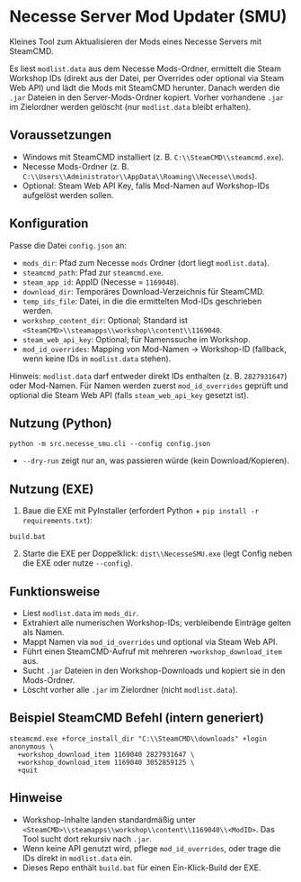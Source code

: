 # Necesse Server Mod Updater (SMU)

Kleines Tool zum Aktualisieren der Mods eines Necesse Servers mit SteamCMD.

Es liest `modlist.data` aus dem Necesse Mods-Ordner, ermittelt die Steam Workshop IDs (direkt aus der Datei, per Overrides oder optional via Steam Web API) und lädt die Mods mit SteamCMD herunter. Danach werden die `.jar` Dateien in den Server-Mods-Ordner kopiert. Vorher vorhandene `.jar` im Zielordner werden gelöscht (nur `modlist.data` bleibt erhalten).

## Voraussetzungen
- Windows mit SteamCMD installiert (z. B. `C:\\SteamCMD\\steamcmd.exe`).
- Necesse Mods-Ordner (z. B. `C:\\Users\\Administrator\\AppData\\Roaming\\Necesse\\mods`).
- Optional: Steam Web API Key, falls Mod-Namen auf Workshop-IDs aufgelöst werden sollen.

## Konfiguration
Passe die Datei `config.json` an:

- `mods_dir`: Pfad zum Necesse `mods` Ordner (dort liegt `modlist.data`).
- `steamcmd_path`: Pfad zur `steamcmd.exe`.
- `steam_app_id`: AppID (Necesse = `1169040`).
- `download_dir`: Temporäres Download-Verzeichnis für SteamCMD.
- `temp_ids_file`: Datei, in die die ermittelten Mod-IDs geschrieben werden.
- `workshop_content_dir`: Optional; Standard ist `<SteamCMD>\\steamapps\\workshop\\content\\1169040`.
- `steam_web_api_key`: Optional; für Namenssuche im Workshop.
- `mod_id_overrides`: Mapping von Mod-Namen -> Workshop-ID (fallback, wenn keine IDs in `modlist.data` stehen).

Hinweis: `modlist.data` darf entweder direkt IDs enthalten (z. B. `2827931647`) oder Mod-Namen. Für Namen werden zuerst `mod_id_overrides` geprüft und optional die Steam Web API (falls `steam_web_api_key` gesetzt ist).

## Nutzung (Python)

```
python -m src.necesse_smu.cli --config config.json
```

- `--dry-run` zeigt nur an, was passieren würde (kein Download/Kopieren).

## Nutzung (EXE)

1) Baue die EXE mit PyInstaller (erfordert Python + `pip install -r requirements.txt`):

```
build.bat
```

2) Starte die EXE per Doppelklick: `dist\\NecesseSMU.exe` (legt Config neben die EXE oder nutze `--config`).

## Funktionsweise
- Liest `modlist.data` im `mods_dir`.
- Extrahiert alle numerischen Workshop-IDs; verbleibende Einträge gelten als Namen.
- Mappt Namen via `mod_id_overrides` und optional via Steam Web API.
- Führt einen SteamCMD-Aufruf mit mehreren `+workshop_download_item` aus.
- Sucht `.jar` Dateien in den Workshop-Downloads und kopiert sie in den Mods-Ordner.
- Löscht vorher alle `.jar` im Zielordner (nicht `modlist.data`).

## Beispiel SteamCMD Befehl (intern generiert)

```
steamcmd.exe +force_install_dir "C:\\SteamCMD\\downloads" +login anonymous \
  +workshop_download_item 1169040 2827931647 \
  +workshop_download_item 1169040 3052859125 \
  +quit
```

## Hinweise
- Workshop-Inhalte landen standardmäßig unter `<SteamCMD>\\steamapps\\workshop\\content\\1169040\\<ModID>`. Das Tool sucht dort rekursiv nach `.jar`.
- Wenn keine API genutzt wird, pflege `mod_id_overrides`, oder trage die IDs direkt in `modlist.data` ein.
- Dieses Repo enthält `build.bat` für einen Ein-Klick-Build der EXE.

